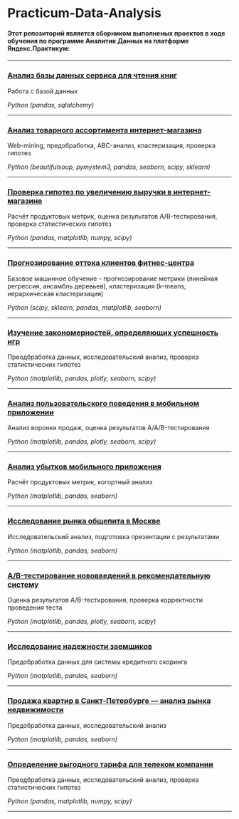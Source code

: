 # Practicum-Data-Analysis

#### Этот репозиторий является сборником выполненых проектов в ходе обучения по программе Аналитик Данных на платформе Яндекс.Практикум:
____
### [Анализ базы данных сервиса для чтения книг](https://github.com/dmitry-filimonov/Practicum-Data-Analysis/tree/main/books_database_analysis)

Работа с базой данных

*Python (pandas, sqlalchemy)*
____
### [Анализ товарного ассортимента интернет-магазина](https://github.com/dmitry-filimonov/Practicum-Data-Analysis/tree/main/eshop_assortment_analysis)

Web-mining, предобработка, ABC-анализ, кластеризация, проверка гипотез

*Python (beautifulsoup, pymystem3, pandas, seaborn, scipy, sklearn)*
____
### [Проверка гипотез по увеличению выручки в интернет-магазине](https://github.com/dmitry-filimonov/Practicum-Data-Analysis/tree/main/eshop_revenue_hypothesis)

Расчёт продуктовых метрик, оценка результатов A/B-тестирования, проверка статистических гипотез

*Python (pandas, matplotlib, numpy, scipy)*
___
### [Прогнозирование оттока клиентов фитнес-центра](https://github.com/dmitry-filimonov/Practicum-Data-Analysis/tree/main/fitness_club_ml_churn_prediction)

Базовое машинное обучение - прогнозирование метрики (линейная регрессия, ансамбль деревьев), кластеризация (k-means, иерархическая кластеризация)

*Python (scipy, sklearn, pandas, matplotlib, seaborn)*
____
### [Изучение закономерностей, определяющих успешность игр](https://github.com/dmitry-filimonov/Practicum-Data-Analysis/tree/main/game_sales_analysis)

Преодбработка данных, исследовательский анализ, проверка статистических гипотез

*Python (matplotlib, pandas, plotly, seaborn, scipy)*
___
### [Анализ пользовательского поведения в мобильном приложении](https://github.com/dmitry-filimonov/Practicum-Data-Analysis/tree/main/mobile_app_ab_test)

Анализ воронки продаж, оценка результатов A/A/B-тестирования 

*Python (matplotlib, pandas, plotly, seaborn, scipy)*
____
### [Анализ убытков мобильного приложения](https://github.com/dmitry-filimonov/Practicum-Data-Analysis/tree/main/mobile_app_product_metrics)

Расчёт продуктовых метрик, когортный анализ

*Python (matplotlib, pandas, seaborn)*
____
### [Исследование рынка общепита в Москве](https://github.com/dmitry-filimonov/Practicum-Data-Analysis/tree/main/moscow_foodservice_analysis)

Исследовательский анализ, подготовка презентации с результатами

*Python (matplotlib, pandas, seaborn)*
___
### [A/B-тестирование нововведений в рекомендательную систему](https://github.com/dmitry-filimonov/Practicum-Data-Analysis/tree/main/reccomendation_system_ab_test)

Оценка результатов A/B-тестирования, проверка корректности проведения теста

*Python (matplotlib, pandas, plotly, seaborn, scipy)*
___

### [Исследование надежности заемщиков](https://github.com/dmitry-filimonov/Practicum-Data-Analysis/tree/main/realibility_score_analysis)

Предобработка данных для системы кредитного скоринга

*Python (matplotlib, pandas, seaborn)*
____
### [Продажа квартир в Санкт-Петербурге — анализ рынка недвижимости](https://github.com/dmitry-filimonov/Practicum-Data-Analysis/tree/main/st_petersburg_real_estate_analysis)

Предобработка данных, исследовательский анализ

*Python (matplotlib, pandas, seaborn)*
____
### [Определение выгодного тарифа для телеком компании](https://github.com/dmitry-filimonov/Practicum-Data-Analysis/tree/main/telecom_rate_analysis)

Преодбработка данных, исследовательский анализ, проверка статистических гипотез

*Python (pandas, matplotlib, numpy, scipy)*
___
